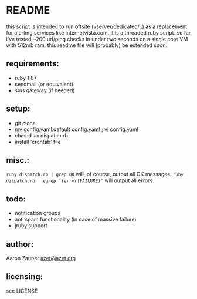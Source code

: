 README
======

this script is intended to run offsite (vserver/dedicated/..) as a replacement for alerting services like internetvista.com.
it is a threaded ruby script. so far i've tested ~200 url/ping checks in under two seconds on a single core VM with 512mb ram.
this readme file will (probably) be extended soon.


requirements:
-------------
- ruby 1.8+
- sendmail (or equivalent)
- sms gateway (if needed)


setup:
------
- git clone
- mv config.yaml.default config.yaml ; vi config.yaml
- chmod +x dispatch.rb
- install 'crontab' file


misc.:
------
`ruby dispatch.rb | grep OK` will, of course, output all OK messages.
`ruby dispatch.rb | egrep '(error|FAILURE)'` will output all errors.


todo:
-----
- notification groups
- anti spam functionality (in case of massive failure)
- jruby support


author:
-------
Aaron Zauner
azet@azet.org


licensing:
----------
see LICENSE